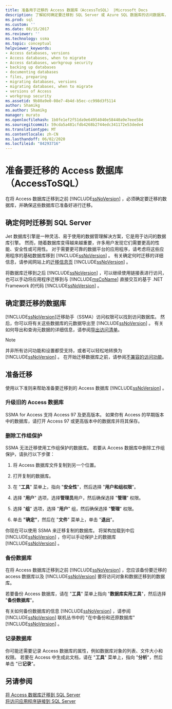 ```yaml
---
title: 准备用于迁移的 Access 数据库（AccessToSQL） |Microsoft Docs
description: 了解如何确定要迁移到 SQL Server 或 Azure SQL 数据库的访问数据库，并确保这些数据库已准备好进行迁移。
ms.prod: sql
ms.custom: ''
ms.date: 08/15/2017
ms.reviewer: ''
ms.technology: ssma
ms.topic: conceptual
helpviewer_keywords:
- Access databases, versions
- Access databases, when to migrate
- Access databases, workgroup security
- backing up databases
- documenting databases
- files, preparing
- migrating databases, versions
- migrating databases, when to migrate
- versions of Access
- workgroup security
ms.assetid: 9b80a9e0-08e7-4b4d-b5ec-cc998d3f5114
author: Shamikg
ms.author: Shamikg
manager: murato
ms.openlocfilehash: 1b0fe1ef2f51da9e64954040e58440a9e7eee58e
ms.sourcegitcommit: 59cda5a481cfdb4268b2744edc341172e53dede4
ms.translationtype: MT
ms.contentlocale: zh-CN
ms.lasthandoff: 06/02/2020
ms.locfileid: "84293716"
---
```

# <a name="preparing-access-databases-for-migration-accesstosql"></a>准备要迁移的 Access 数据库（AccessToSQL）
在将 Access 数据库迁移到之前 [!INCLUDE[ssNoVersion](../../includes/ssnoversion-md.md)] ，必须确定要迁移的数据库，并确保这些数据库已准备好进行迁移。  
  
## <a name="determining-when-to-migrate-to-sql-server"></a>确定何时迁移到 SQL Server  
Jet 数据库引擎是一种灵活、易于使用的数据管理解决方案，它是用于访问的数据库引擎。 然而，随着数据库变得越来越重要，许多用户发现它们需要更高的性能、安全性或可用性。 对于需要更可靠的数据平台的应用程序，请考虑将这些应用程序的基础数据库移到 [!INCLUDE[ssNoVersion](../../includes/ssnoversion-md.md)] 。 有关确定何时迁移的详细信息，请参阅网站上的[迁移信息页](https://go.microsoft.com/fwlink/?LinkId=68571) [!INCLUDE[ssNoVersion](../../includes/ssnoversion-md.md)] 。  
  
将数据库迁移到之后 [!INCLUDE[ssNoVersion](../../includes/ssnoversion-md.md)] ，可以继续使用链接表进行访问，也可以手动将应用程序迁移到与 [!INCLUDE[msCoName](../../includes/msconame_md.md)] 直接交互的基于 .NET Framework 的代码 [!INCLUDE[ssNoVersion](../../includes/ssnoversion-md.md)] 。  
  
## <a name="determining-which-databases-to-migrate"></a>确定要迁移的数据库  
[!INCLUDE[ssNoVersion](../../includes/ssnoversion-md.md)]迁移助手（SSMA）访问权限可以找到访问数据库。 然后，你可以将有关这些数据库的元数据导出至 [!INCLUDE[ssNoVersion](../../includes/ssnoversion-md.md)] 。 有关如何导出和查询元数据的详细信息，请参阅[导出访问清单](exporting-an-access-inventory-accesstosql.md)。  

   > [!NOTE]
   > 并非所有访问功能和设置都受支持，或者可以轻松地转换为 [!INCLUDE[ssNoVersion](../../includes/ssnoversion-md.md)] 。 在开始迁移数据库之前，请参阅[不兼容的访问功能](incompatible-access-features-accesstosql.md)。
  
## <a name="preparing-for-migration"></a>准备迁移  
使用以下准则来帮助准备要迁移到的 Access 数据库 [!INCLUDE[ssNoVersion](../../includes/ssnoversion-md.md)] 。  
  
### <a name="upgrading-older-access-databases"></a>升级旧的 Access 数据库  
SSMA for Access 支持 Access 97 及更高版本。 如果你有 Access 的早期版本中的数据库，请打开 Access 97 或更高版本中的数据库并将其保存。  
  
### <a name="removing-workgroup-protection"></a>删除工作组保护  
SSMA 无法迁移使用工作组保护的数据库。 若要从 Access 数据库中删除工作组保护，请执行以下步骤：  
  
1.  将 Access 数据库文件复制到另一个位置。  
  
2.  打开复制的数据库。  
  
3.  在 "**工具**" 菜单上，指向 "**安全性**"，然后选择 "**用户和组权限**"。  
  
4.  选择 "**用户**" 选项，选择**管理员**用户，然后确保选择 "**管理**" 权限。  
  
5.  选择 "**组**" 选项，选择 "**用户**" 组，然后确保选择 "**管理**" 权限。  
  
6.  单击 **"确定"**，然后在 "**文件**" 菜单上，单击 "**退出**"。  
  
你现在可以使用 SSMA 来迁移复制的数据库。 将架构加载到中后 [!INCLUDE[ssNoVersion](../../includes/ssnoversion-md.md)] ，你可以手动保护上的数据库 [!INCLUDE[ssNoVersion](../../includes/ssnoversion-md.md)] 。  
  
### <a name="backing-up-databases"></a>备份数据库  
在将 Access 数据库迁移到之前 [!INCLUDE[ssNoVersion](../../includes/ssnoversion-md.md)] ，您应该备份要迁移的 access 数据库以及 [!INCLUDE[ssNoVersion](../../includes/ssnoversion-md.md)] 要将访问对象和数据迁移到的数据库。  
  
若要备份 Access 数据库，请在 "**工具**" 菜单上指向 "**数据库实用工具**"，然后选择 "**备份数据库**"。  
  
有关如何备份数据库的信息 [!INCLUDE[ssNoVersion](../../includes/ssnoversion-md.md)] ，请参阅 [!INCLUDE[ssNoVersion](../../includes/ssnoversion-md.md)] 联机丛书中的 "在中备份和还原数据库" [!INCLUDE[ssNoVersion](../../includes/ssnoversion-md.md)] 。  
  
### <a name="documenting-databases"></a>记录数据库  
你可能还需要记录 Access 数据库的属性，例如数据库对象的列表、文件大小和权限。 若要在 Access 中生成此文档，请在 "**工具**" 菜单上，指向 "**分析**"，然后单击 "已**记录**"。  
  
## <a name="see-also"></a>另请参阅  
[将 Access 数据库迁移到 SQL Server](migrating-access-databases-to-sql-server-azure-sql-db-accesstosql.md)  
[将访问应用程序链接到 SQL Server](linking-access-applications-to-sql-server-azure-sql-db-accesstosql.md)
